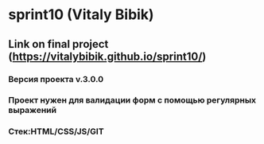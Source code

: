 #  sprint10 (Vitaly Bibik)
## Link on final project (https://vitalybibik.github.io/sprint10/)
### Версия проекта v.3.0.0
### Проект нужен для валидации форм с помощью регулярных выражений
### Стек:HTML/CSS/JS/GIT
